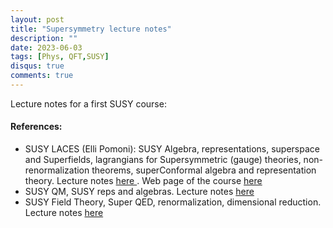 ```yaml
---
layout: post
title: "Supersymmetry lecture notes"
description: ""
date: 2023-06-03
tags: [Phys, QFT,SUSY]
disqus: true
comments: true
---
```


Lecture notes for a first SUSY course: 
####  References:
- SUSY LACES (Elli Pomoni): SUSY Algebra, representations, superspace and Superfields, lagrangians for Supersymmetric (gauge) theories, non-renormalization theorems, superConformal algebra and representation theory. Lecture notes  <a href="pdfs/SUSY LACES.pdf"> here </a>. Web page of the course <a href="https://www.ggi.infn.it/laces/LACES18/SUSY18.html"> here </a>
- SUSY QM, SUSY reps and algebras. Lecture notes  <a href="pdfs/SUSY (SQM).pdf"> here </a>
- SUSY Field Theory, Super QED, renormalization,  dimensional reduction. Lecture notes  <a href="pdfs/SUSY Part II.pdf"> here </a>
